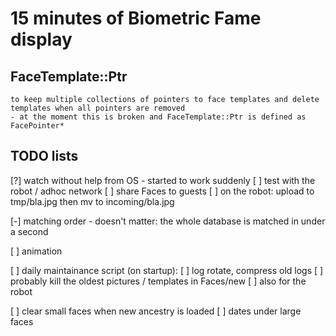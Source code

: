 # 15 minutes of Biometric Fame display

## FaceTemplate::Ptr
    to keep multiple collections of pointers to face templates and delete templates when all pointers are removed
    - at the moment this is broken and FaceTemplate::Ptr is defined as FacePointer*

## TODO lists

[?] watch without help from OS
    - started to work suddenly
    [ ] test with the robot / adhoc network
    [ ] share Faces to guests
[ ] on the robot: upload to tmp/bla.jpg then mv to incoming/bla.jpg

[-] matching order
    - doesn't matter: the whole database is matched in under a second

[ ] animation

[ ] daily maintainance script (on startup):
    [ ] log rotate, compress old logs
    [ ] probably kill the oldest pictures / templates in Faces/new
    [ ] also for the robot

[ ] clear small faces when new ancestry is loaded
[ ] dates under large faces
